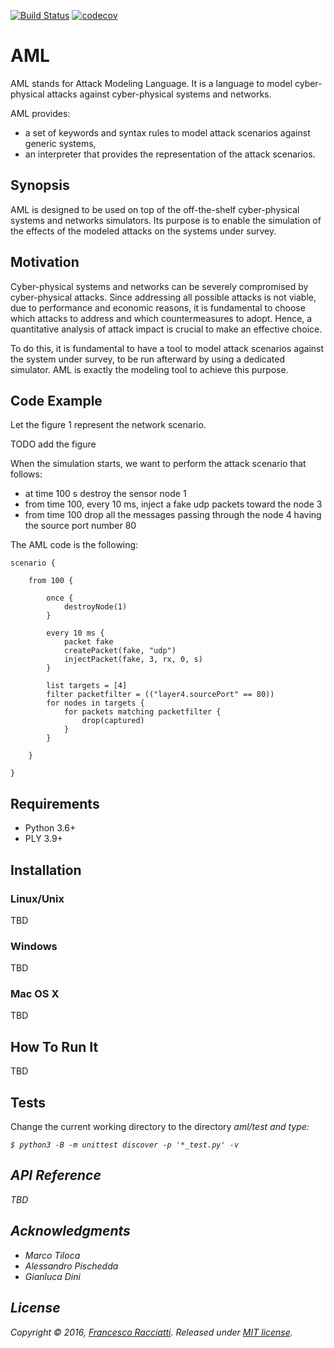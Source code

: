 [![Build Status](https://travis-ci.org/francescoracciatti/aml.svg?branch=master)](https://travis-ci.org/francescoracciatti/aml)
[![codecov](https://codecov.io/gh/francescoracciatti/aml/branch/master/graph/badge.svg)](https://codecov.io/gh/francescoracciatti/aml)

# AML
AML stands for Attack Modeling Language. It is a language to model cyber-physical attacks against cyber-physical systems and networks.

AML provides:
* a set of keywords and syntax rules to model attack scenarios against generic systems,
* an interpreter that provides the representation of the attack scenarios.
 
## Synopsis
AML is designed to be used on top of the off-the-shelf cyber-physical systems and networks simulators.
Its purpose is to enable the simulation of the effects of the modeled attacks on the systems under survey.

## Motivation
Cyber-physical systems and networks can be severely compromised by cyber-physical attacks. 
Since addressing all possible attacks is not viable, due to performance and economic reasons, it is fundamental to choose which attacks to address and which countermeasures to adopt. Hence, a quantitative analysis of attack impact is crucial to make an effective choice.

To do this, it is fundamental to have a tool to model attack scenarios against the system under survey, to be run 
afterward by using a dedicated simulator. AML is exactly the modeling tool to achieve this purpose.


## Code Example
Let the figure 1 represent the network scenario.

TODO add the figure

When the simulation starts, we want to perform the attack scenario that follows:
* at time 100 s destroy the sensor node 1
* from time 100, every 10 ms, inject a fake udp packets toward the node 3
* from time 100 drop all the messages passing through the node 4 having the source port number 80

The AML code is the following:
```aml
scenario {

    from 100 {

        once {    
            destroyNode(1)
        }
        
        every 10 ms {
            packet fake
            createPacket(fake, "udp")
            injectPacket(fake, 3, rx, 0, s)
        }

        list targets = [4]
        filter packetfilter = (("layer4.sourcePort" == 80))
        for nodes in targets {
            for packets matching packetfilter {
                drop(captured)
            }
        }
    
    }

}
```

## Requirements
* Python 3.6+
* PLY 3.9+

## Installation
### Linux/Unix
TBD

### Windows
TBD

### Mac OS X
TBD

## How To Run It
TBD

## Tests
Change the current working directory to the directory <i>aml/test</t> and type:
```shell
$ python3 -B -m unittest discover -p '*_test.py' -v
```

## API Reference
TBD

## Acknowledgments
* Marco Tiloca
* Alessandro Pischedda
* Gianluca Dini

## License
Copyright © 2016, [Francesco Racciatti](https://github.com/francescoracciatti). 
Released under [MIT license](https://github.com/francescoracciatti/aml/blob/master/LICENSE).
